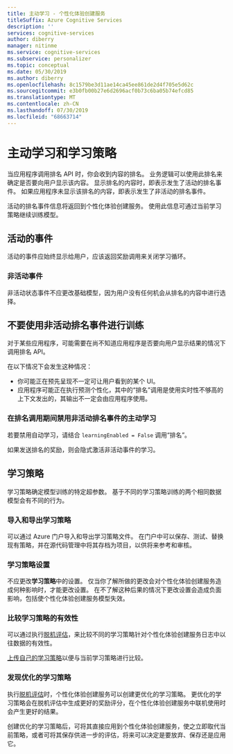 ```yaml
---
title: 主动学习 - 个性化体验创建服务
titleSuffix: Azure Cognitive Services
description: ''
services: cognitive-services
author: diberry
manager: nitinme
ms.service: cognitive-services
ms.subservice: personalizer
ms.topic: conceptual
ms.date: 05/30/2019
ms.author: diberry
ms.openlocfilehash: 8c1579be3d11ae14ca45ee861de2d4f705e5d62c
ms.sourcegitcommit: e3b0fb00b27e6d2696acf0b73c6ba05b74efcd85
ms.translationtype: MT
ms.contentlocale: zh-CN
ms.lasthandoff: 07/30/2019
ms.locfileid: "68663714"
---
```

# <a name="active-learning-and-learning-policies"></a>主动学习和学习策略 

当应用程序调用排名 API 时，你会收到内容的排名。 业务逻辑可以使用此排名来确定是否要向用户显示该内容。 显示排名的内容时，即表示发生了活动的排名事件。  如果应用程序未显示该排名的内容，即表示发生了非活动的排名事件。  

活动的排名事件信息将返回到个性化体验创建服务。 使用此信息可通过当前学习策略继续训练模型。

## <a name="active-events"></a>活动的事件

活动的事件应始终显示给用户，应该返回奖励调用来关闭学习循环。 

### <a name="inactive-events"></a>非活动事件 

非活动状态事件不应更改基础模型，因为用户没有任何机会从排名的内容中进行选择。

## <a name="dont-train-with-inactive-rank-events"></a>不要使用非活动排名事件进行训练 

对于某些应用程序，可能需要在尚不知道应用程序是否要向用户显示结果的情况下调用排名 API。 

在以下情况下会发生这种情况：

* 你可能正在预先呈现不一定可让用户看到的某个 UI。 
* 应用程序可能正在执行预测个性化，其中的“排名”调用是使用实时性不够高的上下文发出的，其输出不一定会由应用程序使用。 

### <a name="disable-active-learning-for-inactive-rank-events-during-rank-call"></a>在排名调用期间禁用非活动排名事件的主动学习

若要禁用自动学习，请结合 `learningEnabled = False` 调用“排名”。

如果发送排名的奖励，则会隐式激活非活动事件的学习。

## <a name="learning-policies"></a>学习策略

学习策略确定模型训练的特定超参数。  基于不同的学习策略训练的两个相同数据模型会有不同的行为。

### <a name="importing-and-exporting-learning-policies"></a>导入和导出学习策略

可以通过 Azure 门户导入和导出学习策略文件。 在门户中可以保存、测试、替换现有策略，并在源代码管理中将其存档为项目，以供将来参考和审核。

### <a name="learning-policy-settings"></a>学习策略设置

不应更改**学习策略**中的设置。 仅当你了解所做的更改会对个性化体验创建服务造成何种影响时，才能更改设置。 在不了解这种后果的情况下更改设置会造成负面影响，包括使个性化体验创建服务模型失效。

### <a name="comparing-effectiveness-of-learning-policies"></a>比较学习策略的有效性

可以通过执行[脱机评估](concepts-offline-evaluation.md)，来比较不同的学习策略针对个性化体验创建服务日志中以往数据的有效性。

[上传自己的学习策略](how-to-offline-evaluation.md)以便与当前学习策略进行比较。

### <a name="discovery-of-optimized-learning-policies"></a>发现优化的学习策略

执行[脱机评估](how-to-offline-evaluation.md)时，个性化体验创建服务可以创建更优化的学习策略。 更优化的学习策略会在脱机评估中生成更好的奖励评分，在个性化体验创建服务中联机使用时会产生更好的结果。

创建优化的学习策略后，可将其直接应用到个性化体验创建服务，使之立即取代当前策略，或者可将其保存供进一步的评估，将来可以决定是要放弃、保存还是应用它。